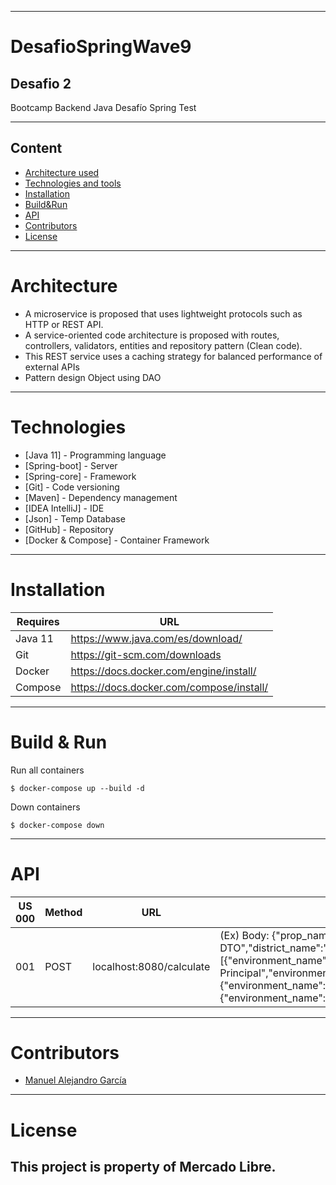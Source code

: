 -----
# DesafioSpringWave9
## Desafio 2
Bootcamp Backend Java Desafío Spring Test

-----

## Content

- [Architecture used](#Architecture)
- [Technologies and tools](#Technologies)
- [Installation](#Installation)
- [Build&Run](#Build&Run) 
- [API](#API)
- [Contributors](#Contributors)
- [License](#License)

----

# Architecture

- A microservice is proposed that uses lightweight protocols such as HTTP or REST API.
- A service-oriented code architecture is proposed with routes, controllers, validators, entities and repository pattern (Clean code).
- This REST service uses a caching strategy for balanced performance of external APIs
- Pattern design Object using DAO 
----

# Technologies

* [Java 11] - Programming language
* [Spring-boot] - Server
* [Spring-core] - Framework
* [Git] - Code versioning
* [Maven] - Dependency management
* [IDEA IntelliJ] - IDE
* [Json] - Temp Database
* [GitHub] - Repository
* [Docker & Compose] - Container Framework

-------

# Installation


| Requires | URL |
| ------ | ------ |
| Java 11 | https://www.java.com/es/download/ |
| Git | https://git-scm.com/downloads |
| Docker | https://docs.docker.com/engine/install/ |
| Compose | https://docs.docker.com/compose/install/ |

------

# Build & Run

Run all containers
```
$ docker-compose up --build -d
```

Down containers
```
$ docker-compose down
```

-----

# API

| US 000 | Method | URL | VARIABLES | DESCRIPTION | 
| ------ | ------ | --- | ------ | --------- |
| 001 | POST | localhost:8080/calculate | (Ex) Body: {"prop_name":"Home DTO","district_name":"Belgrano","district_price":2000.0,"environments":[{"environment_name":"Habitacion Principal","environment_width":3.0,"environment_length":4.0,"squareFeet":12.0},{"environment_name":"Hall","environment_width":2.5,"environment_length":1.5,"squareFeet":3.75},{"environment_name":"Cocina","environment_width":2.0,"environment_length":3.0,"squareFeet":6.0}]}| Calculate House: Area, price, biggest environment, areas environments |

-----


# Contributors
- [Manuel Alejandro García](https://github.com/ManuGarciaMeli)

-----

# License
This project is property of Mercado Libre.
-----
